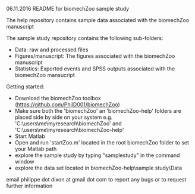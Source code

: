 06.11.2016 README for biomechZoo sample study

The help repository contains sample data associated with the biomechZoo manuscript

The sample study repository contains the following sub-folders:
- Data: raw and processed files
- Figures/manuscript: The figures associated with the biomechZoo manuscript
- Statistics: Exported events and SPSS outputs associated with the biomechZoo mansucript  


Getting started: 
- Download the biomechZoo toolbox (https://github.com/PhilD001/biomechZoo)
- Make sure both the 'biomechZoo' an 'biomechZoo-help' folders are placed side by side on your system
e.g. 'C:\users\me\myresearch\biomechZoo' and 'C:\users\me\myresearch\biomechZoo-help'
- Start Matlab 
- Open and run 'startZoo.m' located in the root biomechZoo folder to set your Matlab path
- explore the sample study by typing "samplestudy" in the command window 
- explore the data set located in biomechZoo-help\sample study\Data

email philippe dot dixon at gmail dot com to report any bugs or to request further information
